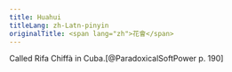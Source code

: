 ```yaml
---
title: Huahui
titleLang: zh-Latn-pinyin
originalTitle: <span lang="zh">花會</span>
---
```


Called Rifa Chiffà in Cuba.[@ParadoxicalSoftPower p. 190]
